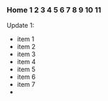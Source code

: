 ### Home 1 2 3 4 5 6 7 8 9 10 11

Update 1:
* item 1
* item 2 
* item 3
* item 4
* item 5
* item 6
* item 7
* 